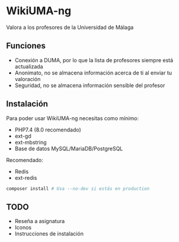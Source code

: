 # WikiUMA-ng
Valora a los profesores de la Universidad de Málaga

## Funciones
* Conexión a DUMA, por lo que la lista de profesores siempre está actualizada
* Anonimato, no se almacena información acerca de ti al enviar tu valoración
* Seguridad, no se almacena información sensible del profesor

## Instalación
Para poder usar WikiUMA-ng necesitas como mínimo:
* PHP7.4 (8.0 recomendado)
* ext-gd
* ext-mbstring
* Base de datos MySQL/MariaDB/PostgreSQL

Recomendado:
* Redis
* ext-redis

```bash
composer install # Usa --no-dev si estás en production
```

## TODO
* Reseña a asignatura
* Iconos
* Instrucciones de instalación
